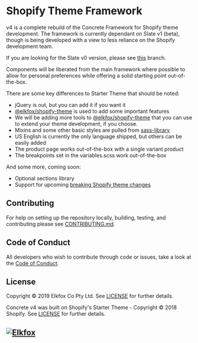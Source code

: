 # Shopify Theme Framework

v4 is a complete rebuild of the Concrete Framework for Shopify theme development. The framework is currently dependant on Slate v1 \(beta\), though is being developed with a view to less reliance on the Shopify development team.

If you are looking for the Slate v0 version, please see [this](https://github.com/Elkfox/Concrete/tree/slate_0) branch.

Components will be liberated from the main framework where possible to allow for personal preferences while offering a solid starting point out-of-the-box.

There are some key differences to Starter Theme that should be noted:

* jQuery is out, but you can add it if you want it
* [@elkfox/shopify-theme](https://www.npmjs.com/package/@elkfox/shopify-theme) is used to add some important features
* We will be adding more tools to [@elkfox/shopify-theme](https://www.npmjs.com/package/@elkfox/shopify-theme) that you can use to extend your theme development, if you choose.
* Mixins and some other basic styles are pulled from [sass-library](https://www.npmjs.com/package/sass-library)
* US English is currently the only language shipped, but others can be easily added
* The product page works out-of-the-box with a single variant product
* The breakpoints set in the variables.scss work out-of-the-box

And some more, coming soon:

* Optional sections library
* Support for upcoming [breaking Shopify theme changes](https://developers.shopify.com/changelog/the-new-online-store-design-experience-is-now-available-in-developer-preview-and-here-s-what-you-need-to-know)

## Contributing

For help on setting up the repository locally, building, testing, and contributing please see [CONTRIBUTING.md](https://github.com/Elkfox/Concrete/blob/master/CONTRIBUTING.md).

## Code of Conduct

All developers who wish to contribute through code or issues, take a look at the [Code of Conduct](https://github.com/Elkfox/Concrete/blob/master/CODE_OF_CONDUCT.md).

## License

Copyright © 2019 Elkfox Co Pty Ltd. See [LICENSE](https://github.com/Elkfox/Concrete/blob/master/LICENSE) for further details.

Concrete v4 was built on Shopify's Starter Theme - Copyright © 2018 Shopify. See [LICENSE](https://github.com/Shopify/starter-theme/blob/master/LICENSE) for further details.

## [![Elkfox](.gitbook/assets/elkfox_logotype-email_signature%20%281%29.png)](https://elkfox.com/)
